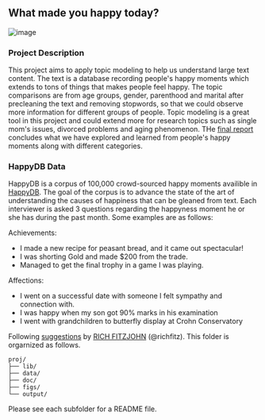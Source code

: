 ## What made you happy today?

![image](figs/title.jpeg)

### Project Description
This project aims to apply topic modeling to help us understand large text content. The text is a database recording people's happy moments which extends to tons of things that makes people feel happy. The topic comparisons are from age groups, gender, parenthood and marital after precleaning the text and removing stopwords, so that we could observe more information for different groups of people. Topic modeling is a great tool in this project and could extend more for research topics such as single mom's issues, divorced problems and aging phenomenon. THe [final report](file:///Users/shilinli/Documents/GitHub/Fall2018-Proj1-lishilin63/doc/HappyDB_report.html) concludes what we have explored and learned from people's happy moments along with different categories.

### HappyDB Data
HappyDB is a corpus of 100,000 crowd-sourced happy moments availible in [HappyDB](https://rit-public.github.io/HappyDB/). The goal of the corpus is to advance the state of the art of understanding the causes of happiness that can be gleaned from text. Each interviewer is asked 3 questions regarding the happyness moment he or she has during the past month. Some examples are as follows:

Achievements:

- I made a new recipe for peasant bread, and it came out spectacular!
- I was shorting Gold and made $200 from the trade.
- Managed to get the final trophy in a game I was playing.

Affections:

- I went on a successful date with someone I felt sympathy and connection with.
- I was happy when my son got 90% marks in his examination
- I went with grandchildren to butterfly display at Crohn Conservatory



Following [suggestions](http://nicercode.github.io/blog/2013-04-05-projects/) by [RICH FITZJOHN](http://nicercode.github.io/about/#Team) (@richfitz). This folder is orgarnized as follows.

```
proj/
├── lib/
├── data/
├── doc/
├── figs/
└── output/
```

Please see each subfolder for a README file.
